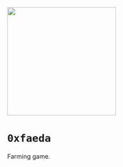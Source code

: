 <img src="https://github.com/maxgiraldo/0xfaeda/assets/4913413/9fc7f73a-adad-4320-b15a-f4279685f814" width=250 />

# `0xfaeda`

Farming game.
